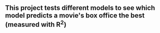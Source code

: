 ## This project tests different models to see which model predicts a movie's box office the best (measured with R<sup>2</sup>)
